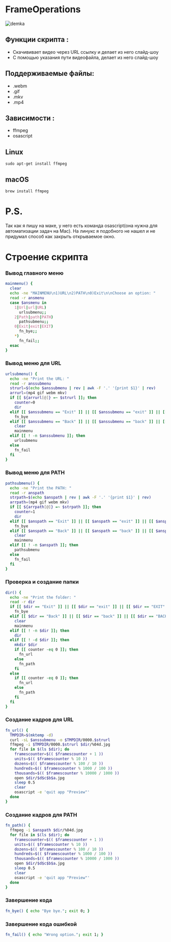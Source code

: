 # FrameOperations

![demka](https://user-images.githubusercontent.com/113695390/234868873-543d4dd3-965c-4408-9096-726bb1c5df8b.gif)

## Функции скрипта :
- Скачививает видео через URL ссылку и делает из него слайд-шоу
- С помощью указания пути видеофайла, делает из него слайд-шоу

## Поддерживаемые файлы:
- .webm 
- .gif 
- .mkv 
- .mp4

## Зависимости :
- ffmpeg
- osascript

## Linux
```
sudo apt-get install ffmpeg
```

## macOS
```
brew install ffmpeg
```

# P.S.

Так как я пишу на маке, у него есть команда osascript(она нужна для автоматизации задач на Mac). На линукс я подобного не нашел и не придумал способ как закрыть открываемое окно.

# Строение скрипта

### Вывод главного меню

```bash
mainmenu() {
  clear
  echo -ne "MAINMENU\n1)URL\n2)PATH\n0)Exit\n\nChoose an option: "
  read -r ansmenu
  case $ansmenu in
    1|Url|url|URL)
      urlsubmenu;;
    2|Path|path|PATH)
      pathsubmenu;;
    0|Exit|exit|EXIT)
      fn_bye;;
    *)
      fn_fail;;
  esac
}
```

### Вывод меню для URL

```bash
urlsubmenu() {
  echo -ne "Print the URL: "
  read -r anssubmenu
  strurl=$(echo $anssubmenu | rev | awk -F '.' '{print $1}' | rev)
  arrurl=(mp4 gif webm mkv)
  if [[ ${arrurl[@]} =~ $strurl ]]; then
    counter=0
    dir
  elif [[ $anssubmenu == "Exit" ]] || [[ $anssubmenu == "exit" ]] || [[ $anssubmenu == "EXIT" ]]; then
    fn_bye
  elif [[ $anssubmenu == "Back" ]] || [[ $anssubmenu == "back" ]] || [[ $anssubmenu == "BACK" ]]; then
    clear
    mainmenu
  elif [[ ! -n $anssubmenu ]]; then
    urlsubmenu
  else
    fn_fail
  fi
}
```

### Вывод меню для PATH

```bash
pathsubmenu() {
  echo -ne "Print the PATH: "
  read -r anspath
  strpath=$(echo $anspath | rev | awk -F '.' '{print $1}' | rev)
  arrpath=(mp4 gif webm mkv)
  if [[ ${arrpath[@]} =~ $strpath ]]; then
    counter=1
    dir
  elif [[ $anspath == "Exit" ]] || [[ $anspath == "exit" ]] || [[ $anspath == "EXIT" ]]; then
    fn_bye
  elif [[ $anspath == "Back" ]] || [[ $anspath == "back" ]] || [[ $anspath == "BACK" ]]; then
    clear
    mainmenu
  elif [[ ! -n $anspath ]]; then
    pathsubmenu
  else
    fn_fail
  fi
}
```

### Проверка и создание папки

```bash
dir() {
  echo -ne "Print the folder: "
  read -r dir
  if [[ $dir == "Exit" ]] || [[ $dir == "exit" ]] || [[ $dir == "EXIT" ]]; then
    fn_bye
  elif [[ $dir == "Back" ]] || [[ $dir == "back" ]] || [[ $dir == "BACK" ]]; then
    clear
    mainmenu
  elif [[ ! -n $dir ]]; then
    dir
  elif [[ ! -d $dir ]]; then     
    mkdir $dir
    if [[ counter -eq 0 ]]; then
      fn_url
    else
      fn_path
    fi
  else
    if [[ counter -eq 0 ]]; then
      fn_url
    else
      fn_path
    fi
  fi
}
```

### Создание кадров для URL

```bash
fn_url() { 
  TMPDIR=$(mktemp -d)
  curl -sL $anssubmenu -o $TMPDIR/0000.$strurl
  ffmpeg -i $TMPDIR/0000.$strurl $dir/%04d.jpg
  for file in $(ls $dir); do
    framescounter=$(( $framescounter + 1 ))
    units=$(( $framescounter % 10 ))
    dozens=$(( $framescounter % 100 / 10 ))
    hundreds=$(( $framescounter % 1000 / 100 ))
    thousands=$(( $framescounter % 10000 / 1000 ))
    open $dir/$d$c$b$a.jpg
    sleep 0.5
    clear
    osascript -e 'quit app "Preview"'
  done
}
```

### Создание кадров для PATH

```bash
fn_path() {
  ffmpeg -i $anspath $dir/%04d.jpg
  for file in $(ls $dir); do
    framescounter=$(( $framescounter + 1 ))
    units=$(( $framescounter % 10 ))
    dozens=$(( $framescounter % 100 / 10 ))
    hundreds=$(( $framescounter % 1000 / 100 ))
    thousands=$(( $framescounter % 10000 / 1000 ))
    open $dir/$d$c$b$a.jpg
    sleep 0.5
    clear
    osascript -e 'quit app "Preview"'
  done
}
```

### Завершение кода

```bash
fn_bye() { echo "Bye bye."; exit 0; }
```

### Завершение кода ошибкой

```bash
fn_fail() { echo "Wrong option."; exit 1; }
```
